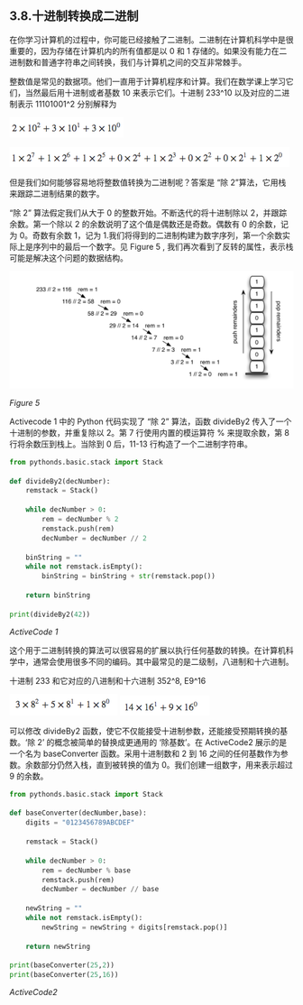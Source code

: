 ## 3.8.十进制转换成二进制

在你学习计算机的过程中，你可能已经接触了二进制。二进制在计算机科学中是很重要的，因为存储在计算机内的所有值都是以 0 和 1 存储的。如果没有能力在二进制数和普通字符串之间转换，我们与计算机之间的交互非常棘手。

整数值是常见的数据项。他们一直用于计算机程序和计算。我们在数学课上学习它们，当然最后用十进制或者基数 10 来表示它们。十进制 233^10 以及对应的二进制表示 11101001^2 分别解释为

![3.8.十进制转换成二进制.2](assets/3.8.%E5%8D%81%E8%BF%9B%E5%88%B6%E8%BD%AC%E6%8D%A2%E6%88%90%E4%BA%8C%E8%BF%9B%E5%88%B6.2.png)

![3.8.十进制转换成二进制.1](assets/3.8.%E5%8D%81%E8%BF%9B%E5%88%B6%E8%BD%AC%E6%8D%A2%E6%88%90%E4%BA%8C%E8%BF%9B%E5%88%B6.1.png)

但是我们如何能够容易地将整数值转换为二进制呢？答案是 “除 2”算法，它用栈来跟踪二进制结果的数字。

“除 2” 算法假定我们从大于 0 的整数开始。不断迭代的将十进制除以 2，并跟踪余数。第一个除以 2 的余数说明了这个值是偶数还是奇数。偶数有 0 的余数，记为 0。奇数有余数 1，记为 1.我们将得到的二进制构建为数字序列，第一个余数实际上是序列中的最后一个数字。见 Figure 5 , 我们再次看到了反转的属性，表示栈可能是解决这个问题的数据结构。

![3.8.十进制转换成二进制.figure5](assets/3.8.%E5%8D%81%E8%BF%9B%E5%88%B6%E8%BD%AC%E6%8D%A2%E6%88%90%E4%BA%8C%E8%BF%9B%E5%88%B6.figure5.png)


*Figure 5*

Activecode 1 中的 Python 代码实现了 “除 2” 算法，函数 divideBy2 传入了一个十进制的参数，并重复除以 2。第 7 行使用内置的模运算符 % 来提取余数，第 8 行将余数压到栈上。当除到 0 后，11-13 行构造了一个二进制字符串。

```` python
from pythonds.basic.stack import Stack

def divideBy2(decNumber):
    remstack = Stack()

    while decNumber > 0:
        rem = decNumber % 2
        remstack.push(rem)
        decNumber = decNumber // 2

    binString = ""
    while not remstack.isEmpty():
        binString = binString + str(remstack.pop())

    return binString

print(divideBy2(42))

````
*ActiveCode 1*

这个用于二进制转换的算法可以很容易的扩展以执行任何基数的转换。在计算机科学中，通常会使用很多不同的编码。其中最常见的是二级制，八进制和十六进制。

十进制 233 和它对应的八进制和十六进制 352^8, E9^16

![3.8.十进制转换成二进制.3](assets/3.8.%E5%8D%81%E8%BF%9B%E5%88%B6%E8%BD%AC%E6%8D%A2%E6%88%90%E4%BA%8C%E8%BF%9B%E5%88%B6.3.png)
![3.8.十进制转换成二进制.4](assets/3.8.%E5%8D%81%E8%BF%9B%E5%88%B6%E8%BD%AC%E6%8D%A2%E6%88%90%E4%BA%8C%E8%BF%9B%E5%88%B6.4.png)

可以修改 divideBy2 函数，使它不仅能接受十进制参数，还能接受预期转换的基数。‘除 2’ 的概念被简单的替换成更通用的 ‘除基数’。在 ActiveCode2 展示的是一个名为 baseConverter 函数。采用十进制数和 2 到 16 之间的任何基数作为参数。余数部分仍然入栈，直到被转换的值为 0。我们创建一组数字，用来表示超过 9 的余数。

```` python
from pythonds.basic.stack import Stack

def baseConverter(decNumber,base):
    digits = "0123456789ABCDEF"

    remstack = Stack()

    while decNumber > 0:
        rem = decNumber % base
        remstack.push(rem)
        decNumber = decNumber // base

    newString = ""
    while not remstack.isEmpty():
        newString = newString + digits[remstack.pop()]

    return newString

print(baseConverter(25,2))
print(baseConverter(25,16))
````
*ActiveCode2*







